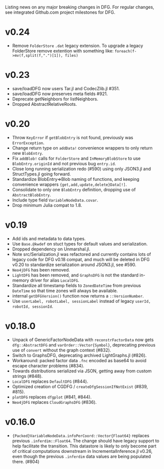 Listing news on any major breaking changes in DFG.  For regular changes, see integrated Github.com project milestones for DFG.

# v0.24

- Remove `FolderStore` `.dat` legacy extension. To upgrade a legacy FolderStore remove extention with something like: `foreach(f->mv(f,split(f,".")[1]), files)`

# v0.23

- save/loadDFG now users Tar.jl and CodecZlib.jl #351.
- save/loadDFG now preserves meta fields #921.
- Deprecate getNeighbors for listNeighbors.
- Dropped AbstractRelativeRoots.

# v0.20

- Throw `KeyError` if `getBlobEntry` is not found, previously was `ErrorException`.
- Change return type on `addData!` convenience wrappers to only return new `BlobEntry`.
- Fix `addBlob!` calls for `FolderStore` and `InMemoryBlobStore` to use `BlobEntry.originId` and not previous bug `entry.id`.
- Close long running serialization redo (#590) using only JSON3.jl and StructTypes.jl going forward.
- Standardize BlobEntry=>Blob naming of functions, and keeping convenience wrappers `{get,add,update,delete}Data[!]`.
- Consolidate to only one `BlobEntry` definition, dropping use of `AbstractBlobEntry`.
- Include type field `VariableNodeData.covar`.
- Drop minimum Julia compat to 1.8.

# v0.19

- Add ids and metadata to data types.
- Use `Base.@kwdef` on stuct types for default values and serialization.
- Dropped dependency on Unmarshal.jl.
- Note src/Serialization.jl was refactored and currently contains lots of legacy code for DFG v0.18 compat, and much will be deleted in DFG v0.20 to standardize serialization around JSON3.jl, see #590.
- `Neo4jDFG` has been removed.
- `LightDFG` has been removed, and `GraphsDFG` is not the standard in-memory driver for alias `LocalDFG`.
- Standardize all timestamp fields to `ZonedDateTime` from previous `DateTime` so that time zones will always be available.
- internal `getDFGVersion()` function now returns a `::VersionNumber`.
- Use `userLabel, robotLabel, sessionLabel` instead of legacy `userId, robotId, sessionId`.

# v0.18.0

- Unpack of GenericFactorNodeData with `reconstrFactorData` now gets `dfg::AbstractDFG` and `varOrder::Vector{Symbol}`, deprecating previous use of `convert` without the graph context (#832).
- Switch to GraphsDFG, deprecating archived LightGraphs.jl (#826).
- Workaround: packed factor data `.fnc` encoded as base64 to avoid escape character problems (#834).
- Towards distributions serialized via JSON, getting away from custom strings (#848).
- `LocalDFG` replaces `DefaultDFG` (#844).
- Optimized creation of CGDFG / `createDfgSessionIfNotExist` (#839, #815).
- `plotDFG` replaces `dfgplot` (#841, #844).
- `Neo4jDFG` replaces `CloudGraphsDFG` (#836).

# v0.16.0

- `{Packed}VariableNodeData.infoPerCoord::Vector{Float64}` replaces previous `.inferdim::Float64`.  The change should have legacy support to help facilitate the transition.  This datastore is likely to only become part of critical computations downstream in IncrementalInference.jl v0.26, even though the previous `.inferdim` data values are being populated there.  (#804)
